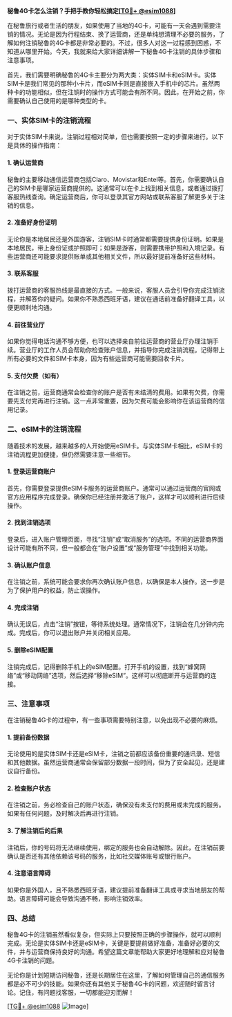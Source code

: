 **秘鲁4G卡怎么注销？手把手教你轻松搞定[[TG💪+ @esim1088](https://t.me/s/esim1088)]**

在秘鲁旅行或者生活的朋友，如果使用了当地的4G卡，可能有一天会遇到需要注销的情况。无论是因为行程结束、换了运营商，还是单纯想清理不必要的服务，了解如何注销秘鲁的4G卡都是非常必要的。不过，很多人对这一过程感到困惑，不知道从哪里开始。今天，我就来给大家详细讲解一下秘鲁4G卡注销的具体步骤和注意事项。

首先，我们需要明确秘鲁的4G卡主要分为两大类：实体SIM卡和eSIM卡。实体SIM卡是我们常见的那种小卡片，而eSIM卡则是直接嵌入手机中的芯片。虽然两种卡的功能相似，但在注销时的操作方式可能会有所不同。因此，在开始之前，你需要确认自己使用的是哪种类型的卡。

### **一、实体SIM卡的注销流程**

对于实体SIM卡来说，注销过程相对简单，但也需要按照一定的步骤来进行。以下是具体的操作指南：

#### **1. 确认运营商**
秘鲁的主要移动通信运营商包括Claro、Movistar和Entel等。首先，你需要确认自己的SIM卡是哪家运营商提供的。这通常可以在卡上找到相关信息，或者通过拨打客服热线查询。确定运营商后，你可以登录其官方网站或联系客服了解更多关于注销的信息。

#### **2. 准备好身份证明**
无论你是本地居民还是外国游客，注销SIM卡时通常都需要提供身份证明。如果是本地居民，带上身份证或护照即可；如果是游客，则需要携带护照和入境记录。有些运营商还可能要求提供账单或其他相关文件，所以最好提前准备好这些材料。

#### **3. 联系客服**
拨打运营商的客服热线是最直接的方式。一般来说，客服人员会引导你完成注销流程，并解答你的疑问。如果你不熟悉西班牙语，建议在通话前准备好翻译工具，以便更顺利地沟通。

#### **4. 前往营业厅**
如果你觉得电话沟通不够方便，也可以选择亲自前往运营商的营业厅办理注销手续。营业厅的工作人员会帮助你检查账户信息，并指导你完成注销流程。记得带上所有必要的文件和SIM卡本身，因为有些运营商可能需要回收卡片。

#### **5. 支付欠费（如有）**
在注销之前，运营商通常会检查你的账户是否有未结清的费用。如果有欠费，你需要先支付完再进行注销。这一点非常重要，因为欠费可能会影响你在该运营商的信用记录。

### **二、eSIM卡的注销流程**

随着技术的发展，越来越多的人开始使用eSIM卡。与实体SIM卡相比，eSIM卡的注销流程更加便捷，但仍然需要注意一些细节。

#### **1. 登录运营商账户**
首先，你需要登录提供eSIM卡服务的运营商账户。通常可以通过运营商的官网或官方应用程序完成登录。确保你已经注册并激活了账户，这样才可以顺利进行后续操作。

#### **2. 找到注销选项**
登录后，进入账户管理页面，寻找“注销”或“取消服务”的选项。不同的运营商界面设计可能有所不同，但一般都会在“账户设置”或“服务管理”中找到相关功能。

#### **3. 确认账户信息**
在注销之前，系统可能会要求你再次确认账户信息，以确保是本人操作。这一步是为了保护用户的权益，防止误操作。

#### **4. 完成注销**
确认无误后，点击“注销”按钮，等待系统处理。通常情况下，注销会在几分钟内完成。完成后，你可以退出账户并关闭相关应用。

#### **5. 删除eSIM配置**
注销完成后，记得删除手机上的eSIM配置。打开手机的设置，找到“蜂窝网络”或“移动网络”选项，然后选择“移除eSIM”。这样可以彻底断开与运营商的连接。

### **三、注意事项**

在注销秘鲁4G卡的过程中，有一些事项需要特别注意，以免出现不必要的麻烦。

#### **1. 提前备份数据**
无论使用的是实体SIM卡还是eSIM卡，注销之前都应该备份重要的通讯录、短信和其他数据。虽然运营商通常会保留部分数据一段时间，但为了安全起见，还是建议自行备份。

#### **2. 检查账户状态**
在注销之前，务必检查自己的账户状态，确保没有未支付的费用或未完成的服务。如果有任何问题，及时解决后再进行注销。

#### **3. 了解注销后的后果**
注销后，你的号码将无法继续使用，绑定的服务也会自动解除。因此，在注销前要确认是否还有其他依赖该号码的服务，比如社交媒体账号或银行账户。

#### **4. 注意语言障碍**
如果你是外国人，且不熟悉西班牙语，建议提前准备翻译工具或寻求当地朋友的帮助。语言障碍可能会导致沟通不畅，影响注销效率。

### **四、总结**

秘鲁4G卡的注销虽然看似复杂，但实际上只要按照正确的步骤操作，就可以顺利完成。无论是实体SIM卡还是eSIM卡，关键是要提前做好准备，准备好必要的文件，并与运营商保持良好的沟通。希望这篇文章能帮助大家更好地理解和应对秘鲁4G卡注销的问题。

无论你是计划短期访问秘鲁，还是长期居住在这里，了解如何管理自己的通信服务都是必不可少的技能。如果你还有其他关于秘鲁4G卡的问题，欢迎随时留言讨论。记住，有问题找客服，一切都能迎刃而解！

[[TG💪+ @esim1088](https://t.me/s/esim1088) ![Image](https://i.postimg.cc/4NQfJmqS/Snipaste-2025-05-13-00-14-12.png)]